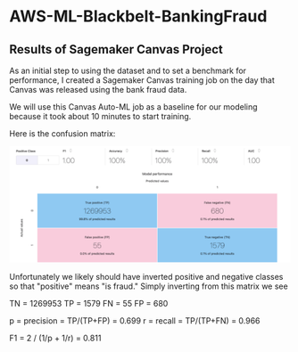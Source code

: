 # AWS-ML-Blackbelt-BankingFraud

## Results of Sagemaker Canvas Project

As an initial step to using the dataset and to set a benchmark for performance, I created a Sagemaker Canvas training job on the day that Canvas was released using the bank fraud data. 

We will use this Canvas Auto-ML job as a baseline for our modeling because it took about 10 minutes to start training.

Here is the confusion matrix:

![Sagemaker Canvas Confusion Matrix](./advanced_metrics.png)

Unfortunately we likely should have inverted positive and negative classes so that "positive" means "is fraud."  Simply inverting from this matrix we see 

TN = 1269953
TP = 1579
FN = 55
FP = 680

p = precision = TP/(TP+FP) = 0.699
r = recall = TP/(TP+FN) = 0.966

F1 = 2 / (1/p + 1/r) = 0.811



